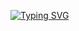 [![Typing SVG](https://readme-typing-svg.herokuapp.com?color=%2336BCF7&lines=The+founder+of+Renloi.org)](https://git.io/typing-svg)
